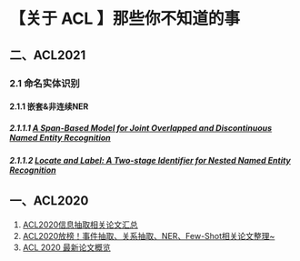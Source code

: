 # 【关于 ACL 】那些你不知道的事

## 二、ACL2021

### 2.1 命名实体识别

#### 2.1.1 嵌套&非连续NER

##### 2.1.1.1 [A Span-Based Model for Joint Overlapped and Discontinuous Named Entity Recognition]()



##### 2.1.1.2 [Locate and Label: A Two-stage Identifier for Nested Named Entity Recognition]()






## 一、ACL2020

1. [ACL2020信息抽取相关论文汇总](https://zhuanlan.zhihu.com/p/142408584)
2. [ACL2020放榜！事件抽取、关系抽取、NER、Few-Shot相关论文整理~](https://zhuanlan.zhihu.com/p/142159870)
3. [ACL 2020 最新论文概览](https://zhuanlan.zhihu.com/p/127062292)